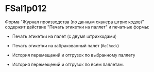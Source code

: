 # FSal1p012

Форма "Журнал производства \(по данным сканера штрих кодов\)" содержит действие "Печать этикетки на паллет" и печатные формы:

- Печать этикетки на палет \(с двумя штрихкодами\)

- Печать этикетки на забракованный палет \(`ReCheck`\)

- История перемещений и отгрузок по выбранному паллету

- История перемещений и отгрузок по всем паллетам.

